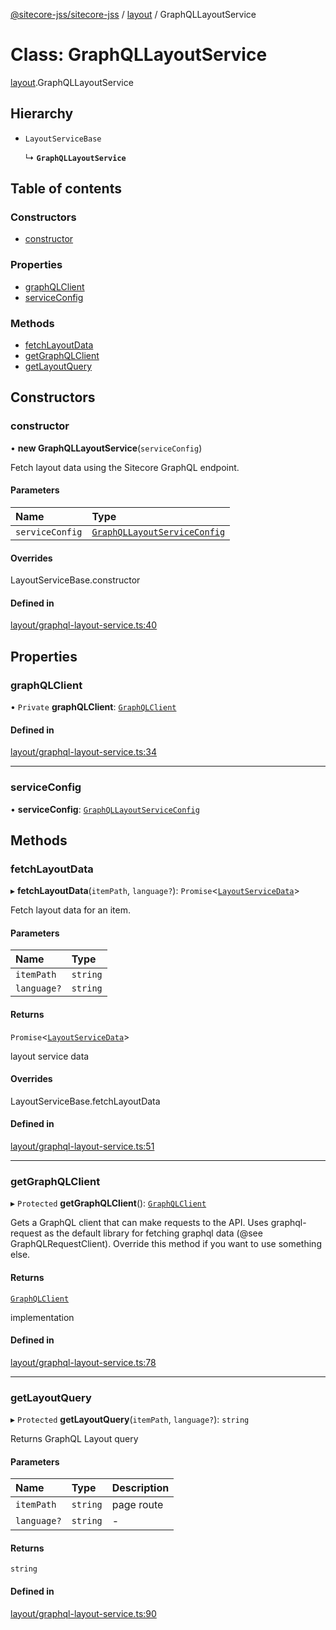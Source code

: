 [@sitecore-jss/sitecore-jss](../README.md) / [layout](../modules/layout.md) / GraphQLLayoutService

# Class: GraphQLLayoutService

[layout](../modules/layout.md).GraphQLLayoutService

## Hierarchy

- `LayoutServiceBase`

  ↳ **`GraphQLLayoutService`**

## Table of contents

### Constructors

- [constructor](layout.GraphQLLayoutService.md#constructor)

### Properties

- [graphQLClient](layout.GraphQLLayoutService.md#graphqlclient)
- [serviceConfig](layout.GraphQLLayoutService.md#serviceconfig)

### Methods

- [fetchLayoutData](layout.GraphQLLayoutService.md#fetchlayoutdata)
- [getGraphQLClient](layout.GraphQLLayoutService.md#getgraphqlclient)
- [getLayoutQuery](layout.GraphQLLayoutService.md#getlayoutquery)

## Constructors

### constructor

• **new GraphQLLayoutService**(`serviceConfig`)

Fetch layout data using the Sitecore GraphQL endpoint.

#### Parameters

| Name | Type |
| :------ | :------ |
| `serviceConfig` | [`GraphQLLayoutServiceConfig`](../modules/layout.md#graphqllayoutserviceconfig) |

#### Overrides

LayoutServiceBase.constructor

#### Defined in

[layout/graphql-layout-service.ts:40](https://github.com/Sitecore/jss/blob/fe629f32/packages/sitecore-jss/src/layout/graphql-layout-service.ts#L40)

## Properties

### graphQLClient

• `Private` **graphQLClient**: [`GraphQLClient`](../interfaces/index.GraphQLClient.md)

#### Defined in

[layout/graphql-layout-service.ts:34](https://github.com/Sitecore/jss/blob/fe629f32/packages/sitecore-jss/src/layout/graphql-layout-service.ts#L34)

___

### serviceConfig

• **serviceConfig**: [`GraphQLLayoutServiceConfig`](../modules/layout.md#graphqllayoutserviceconfig)

## Methods

### fetchLayoutData

▸ **fetchLayoutData**(`itemPath`, `language?`): `Promise`<[`LayoutServiceData`](../interfaces/layout.LayoutServiceData.md)\>

Fetch layout data for an item.

#### Parameters

| Name | Type |
| :------ | :------ |
| `itemPath` | `string` |
| `language?` | `string` |

#### Returns

`Promise`<[`LayoutServiceData`](../interfaces/layout.LayoutServiceData.md)\>

layout service data

#### Overrides

LayoutServiceBase.fetchLayoutData

#### Defined in

[layout/graphql-layout-service.ts:51](https://github.com/Sitecore/jss/blob/fe629f32/packages/sitecore-jss/src/layout/graphql-layout-service.ts#L51)

___

### getGraphQLClient

▸ `Protected` **getGraphQLClient**(): [`GraphQLClient`](../interfaces/index.GraphQLClient.md)

Gets a GraphQL client that can make requests to the API. Uses graphql-request as the default
library for fetching graphql data (@see GraphQLRequestClient). Override this method if you
want to use something else.

#### Returns

[`GraphQLClient`](../interfaces/index.GraphQLClient.md)

implementation

#### Defined in

[layout/graphql-layout-service.ts:78](https://github.com/Sitecore/jss/blob/fe629f32/packages/sitecore-jss/src/layout/graphql-layout-service.ts#L78)

___

### getLayoutQuery

▸ `Protected` **getLayoutQuery**(`itemPath`, `language?`): `string`

Returns GraphQL Layout query

#### Parameters

| Name | Type | Description |
| :------ | :------ | :------ |
| `itemPath` | `string` | page route |
| `language?` | `string` | - |

#### Returns

`string`

#### Defined in

[layout/graphql-layout-service.ts:90](https://github.com/Sitecore/jss/blob/fe629f32/packages/sitecore-jss/src/layout/graphql-layout-service.ts#L90)
